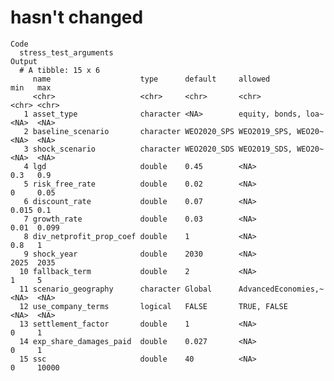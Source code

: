 # hasn't changed

    Code
      stress_test_arguments
    Output
      # A tibble: 15 x 6
         name                    type      default     allowed             min   max  
         <chr>                   <chr>     <chr>       <chr>               <chr> <chr>
       1 asset_type              character <NA>        equity, bonds, loa~ <NA>  <NA> 
       2 baseline_scenario       character WEO2020_SPS WEO2019_SPS, WEO20~ <NA>  <NA> 
       3 shock_scenario          character WEO2020_SDS WEO2019_SDS, WEO20~ <NA>  <NA> 
       4 lgd                     double    0.45        <NA>                0.3   0.9  
       5 risk_free_rate          double    0.02        <NA>                0     0.05 
       6 discount_rate           double    0.07        <NA>                0.015 0.1  
       7 growth_rate             double    0.03        <NA>                0.01  0.099
       8 div_netprofit_prop_coef double    1           <NA>                0.8   1    
       9 shock_year              double    2030        <NA>                2025  2035 
      10 fallback_term           double    2           <NA>                1     5    
      11 scenario_geography      character Global      AdvancedEconomies,~ <NA>  <NA> 
      12 use_company_terms       logical   FALSE       TRUE, FALSE         <NA>  <NA> 
      13 settlement_factor       double    1           <NA>                0     1    
      14 exp_share_damages_paid  double    0.027       <NA>                0     1    
      15 ssc                     double    40          <NA>                0     10000

